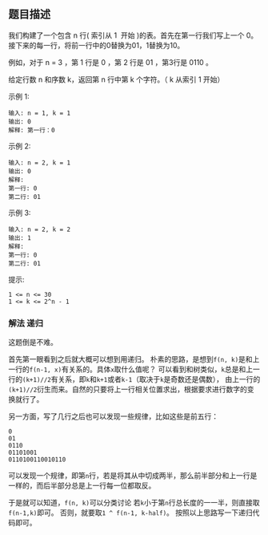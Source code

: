 ## 题目描述
我们构建了一个包含 n 行( 索引从 1  开始 )的表。首先在第一行我们写上一个 0。接下来的每一行，将前一行中的0替换为01，1替换为10。

例如，对于 n = 3 ，第 1 行是 0 ，第 2 行是 01 ，第3行是 0110 。

给定行数 n 和序数 k，返回第 n 行中第 k 个字符。（ k 从索引 1 开始）


示例 1:
```
输入: n = 1, k = 1
输出: 0
解释: 第一行：0
```
示例 2:
```
输入: n = 2, k = 1
输出: 0
解释: 
第一行: 0 
第二行: 01
```
示例 3:
```
输入: n = 2, k = 2
输出: 1
解释:
第一行: 0
第二行: 01
```

提示:
```
1 <= n <= 30
1 <= k <= 2^n - 1
```

### 解法 递归
这题倒是不难。

首先第一眼看到之后就大概可以想到用递归。
朴素的思路，是想到`f(n, k)`是和上一行的`f(n-1, x)`有关系的。具体`x`取什么值呢？
可以看到和树类似，`k`总是和上一行的`(k+1)//2`有关系，即`k`和`k+1`或者`k-1`（取决于`k`是奇数还是偶数），
由上一行的`(k+1)//2`衍生而来。自然的只要将上一行相关位置求出，根据要求进行数字的变换就行了。

另一方面，写了几行之后也可以发现一些规律，比如这些是前五行：
```text
0
01
0110
01101001
0110100110010110
```
可以发现一个规律，即第`n`行，若是将其从中切成两半，那么前半部分和上一行是一样的，而后半部分总是上一行每一位都取反。

于是就可以知道，`f(n, k)`可以分类讨论
若`k`小于第`n`行总长度的一一半，则直接取`f(n-1,k)`即可。
否则，就要取`1 ^ f(n-1, k-half)`。
按照以上思路写一下递归代码即可。